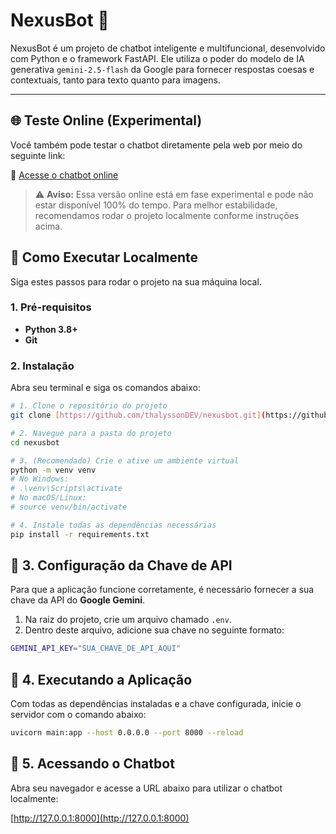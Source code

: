 # NexusBot 🤖

NexusBot é um projeto de chatbot inteligente e multifuncional, desenvolvido com Python e o framework FastAPI. Ele utiliza o poder do modelo de IA generativa `gemini-2.5-flash` da Google para fornecer respostas coesas e contextuais, tanto para texto quanto para imagens.

---

## 🌐 Teste Online (Experimental)

Você também pode testar o chatbot diretamente pela web por meio do seguinte link:

🔗 [Acesse o chatbot online](https://nexusbot.zapto.org/)

> ⚠️ **Aviso:** Essa versão online está em fase experimental e pode não estar disponível 100% do tempo. Para melhor estabilidade, recomendamos rodar o projeto localmente conforme instruções acima.


## 🚀 Como Executar Localmente

Siga estes passos para rodar o projeto na sua máquina local.

### 1. Pré-requisitos

* **Python 3.8+**
* **Git**

### 2. Instalação

Abra seu terminal e siga os comandos abaixo:

```bash
# 1. Clone o repositório do projeto
git clone [https://github.com/thalyssonDEV/nexusbot.git](https://github.com/thalyssonDEV/nexusbot.git)

# 2. Navegue para a pasta do projeto
cd nexusbot

# 3. (Recomendado) Crie e ative um ambiente virtual
python -m venv venv
# No Windows:
# .\venv\Scripts\activate
# No macOS/Linux:
# source venv/bin/activate

# 4. Instale todas as dependências necessárias
pip install -r requirements.txt
```

## 🔑 3. Configuração da Chave de API

Para que a aplicação funcione corretamente, é necessário fornecer a sua chave da API do **Google Gemini**.

1. Na raiz do projeto, crie um arquivo chamado `.env`.
2. Dentro deste arquivo, adicione sua chave no seguinte formato:

```bash
GEMINI_API_KEY="SUA_CHAVE_DE_API_AQUI"
```

## 🚀 4. Executando a Aplicação

Com todas as dependências instaladas e a chave configurada, inicie o servidor com o comando abaixo:

```bash
uvicorn main:app --host 0.0.0.0 --port 8000 --reload
```

## 💬 5. Acessando o Chatbot

Abra seu navegador e acesse a URL abaixo para utilizar o chatbot localmente:

[http://127.0.0.1:8000](http://127.0.0.1:8000)
